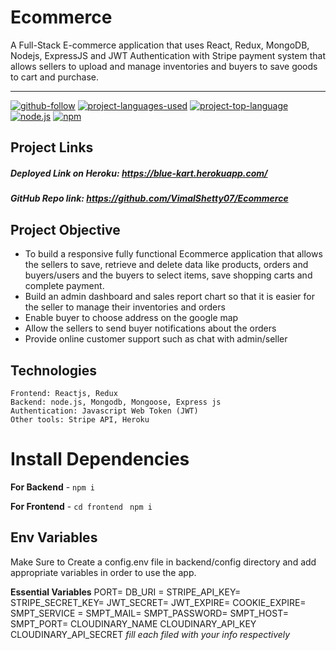 # Ecommerce
A Full-Stack E-commerce application that uses React, Redux, MongoDB, Nodejs, ExpressJS and JWT Authentication with  Stripe payment system that allows sellers to upload and manage inventories and buyers to save goods to cart and purchase.

<hr>

  [![github-follow](https://img.shields.io/github/followers/VimalShetty07?label=Follow&logoColor=purple&style=social)](https://github.com/VimalShetty07)
  [![project-languages-used](https://img.shields.io/github/languages/count/imbingz/MERN-stack-ecommerce)](https://github.com/VimalShetty07/Ecommerce)
  [![project-top-language](https://img.shields.io/github/languages/top/imbingz/MERN-stack-ecommerce?color=blueviolet)](https://github.com/VimalShetty07/Ecommerce)
  [![node.js](https://img.shields.io/node/v/c?color=pink)](https://nodejs.org/en/)
  [![npm](https://img.shields.io/npm/v/npm?color=blue&logo=npm)](https://www.npmjs.com/package/inquirer)

  ##  Project Links
   ##### Deployed Link on Heroku: https://blue-kart.herokuapp.com/
  ##### GitHub Repo link: https://github.com/VimalShetty07/Ecommerce
  
   ## Project Objective
  * To build a responsive fully functional Ecommerce application that allows the sellers to save, retrieve and delete data like products, orders and buyers/users and the buyers to     select items, save shopping carts and complete payment. 
  * Build an admin dashboard and sales report chart so that it is easier for the seller to manage their inventories and orders 
  * Enable buyer to choose address on the google map
  * Allow the sellers to send buyer notifications about the orders
  * Provide online customer support such as chat with admin/seller


  ## Technologies 
  ```
 Frontend: Reactjs, Redux 
 Backend: node.js, Mongodb, Mongoose, Express js
 Authentication: Javascript Web Token (JWT)
 Other tools: Stripe API, Heroku 

  ```
  # Install Dependencies

**For Backend** - `npm i`

**For Frontend** - `cd frontend` ` npm i`

## Env Variables

Make Sure to Create a config.env file in backend/config directory and add appropriate variables in order to use the app.

**Essential Variables**
PORT=
DB_URI =
STRIPE_API_KEY=
STRIPE_SECRET_KEY=
JWT_SECRET=
JWT_EXPIRE=
COOKIE_EXPIRE=
SMPT_SERVICE =
SMPT_MAIL=
SMPT_PASSWORD=
SMPT_HOST=
SMPT_PORT=
CLOUDINARY_NAME
CLOUDINARY_API_KEY
CLOUDINARY_API_SECRET
_fill each filed with your info respectively_
